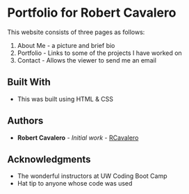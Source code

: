 # Portfolio for Robert Cavalero

This website consists of three pages as follows:
 1. About Me - a picture and brief bio
 2. Portfolio - Links to some of the projects I have worked on
 3. Contact - Allows the viewer to send me an email

## Built With

* This was built using HTML & CSS

## Authors

* **Robert Cavalero** - *Initial work* - [RCavalero](https://github.com/rcavalero)

## Acknowledgments

* The wonderful instructors at UW Coding Boot Camp
* Hat tip to anyone whose code was used
